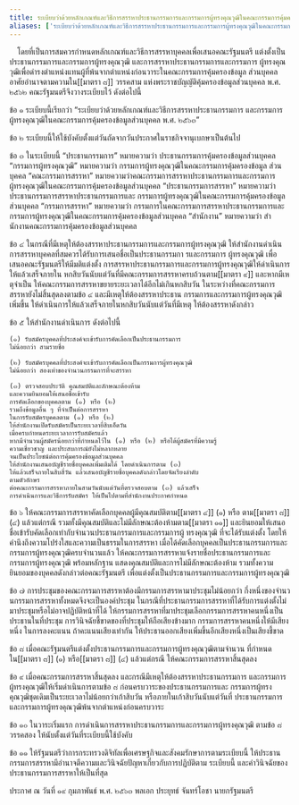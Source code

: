 ```yaml
---
title: ระเบียบว่าด้วยหลักเกณฑ์และวิธีการสรรหาประธานกรรมการและกรรมการผู้ทรงคุณวุฒิในคณะกรรมการคุ้มครองข้อมูลส่วนบุคคล พ.ศ. ๒๕๖๓
aliases: ['ระเบียบว่าด้วยหลักเกณฑ์และวิธีการสรรหาประธานกรรมการและกรรมการผู้ทรงคุณวุฒิในคณะกรรมการคุ้มครองข้อมูลส่วนบุคคล']
---
```



&emsp;โดยที่เป็นการสมควรกําหนดหลักเกณฑ์และวิธีการสรรหาบุคคลเพื่อเสนอคณะรัฐมนตรี
แต่งตั้งเป็นประธานกรรมการและกรรมการผู้ทรงคุณวุฒิ
และการสรรหาประธานกรรมการและกรรมการ
ผู้ทรงคุณวุฒิเพื่อดํารงตําแหน่งแทนผู้ที่พ้นจากตําแหน่งก่อนวาระในคณะกรรมการคุ้มครองข้อมูล ส่วนบุคคล
อาศัยอํานาจตามความใน[[มาตรา ๘]] วรรคสาม
แห่งพระราชบัญญัติคุ้มครองข้อมูลส่วนบุคคล พ.ศ. ๒๕๖๒
คณะรัฐมนตรีจึงวางระเบียบไว้ ดังต่อไปนี้

ข้อ ๑ ระเบียบนี้เรียกว่า “ระเบียบว่าด้วยหลักเกณฑ์และวิธีการสรรหาประธานกรรมการ
และกรรมการผู้ทรงคุณวุฒิในคณะกรรมการคุ้มครองข้อมูลส่วนบุคคล พ.ศ. ๒๕๖๓”

ข้อ ๒ ระเบียบนี้ให้ใช้บังคับตั้งแต่วันถัดจากวันประกาศในราชกิจจานุเบกษาเป็นต้นไป

ข้อ ๓ ในระเบียบนี้ “ประธานกรรมการ” หมายความว่า ประธานกรรมการคุ้มครองข้อมูลส่วนบุคคล
“กรรมการผู้ทรงคุณวุฒิ” หมายความว่า กรรมการผู้ทรงคุณวุฒิในคณะกรรมการคุ้มครองข้อมูล ส่วนบุคคล
“คณะกรรมการสรรหา” หมายความว่าคณะกรรมการสรรหาประธานกรรมการและกรรมการ
ผู้ทรงคุณวุฒิในคณะกรรมการคุ้มครองข้อมูลส่วนบุคคล
“ประธานกรรมการสรรหา” หมายความว่า
ประธานกรรมการสรรหาประธานกรรมการและ
กรรมการผู้ทรงคุณวุฒิในคณะกรรมการคุ้มครองข้อมูลส่วนบุคคล
“กรรมการสรรหา” หมายความว่า
กรรมการในคณะกรรมการสรรหาประธานกรรมการและ
กรรมการผู้ทรงคุณวุฒิในคณะกรรมการคุ้มครองข้อมูลส่วนบุคคล
“สํานักงาน” หมายความว่า สํานักงานคณะกรรมการคุ้มครองข้อมูลส่วนบุคคล

ข้อ ๔ ในกรณีที่มีเหตุให้ต้องสรรหาประธานกรรมการและกรรมการผู้ทรงคุณวุฒิ
ให้สํานักงานดําเนินการสรรหาบุคคลที่สมควรได้รับการเสนอชื่อเป็นประธานกรรมกา
รและกรรมการ ผู้ทรงคุณวุฒิ เพื่อเสนอคณะรัฐมนตรีให้มีมติแต่งตั้ง
การสรรหาประธานกรรมการและกรรมการผู้ทรงคุณวุฒิให้ดําเนินการให้แล้วเสร็จภายใน
หกสิบวันนับแต่วันที่มีคณะกรรมการสรรหาครบถ้วนตาม[[มาตรา ๙]]
และหากมีเหตุจําเป็น ให้คณะกรรมการสรรหาขยายระยะเวลาได้อีกไม่เกินหกสิบวัน
ในระหว่างที่คณะกรรมการสรรหายังไม่สิ้นสุดลงตามข้อ ๔
และมีเหตุให้ต้องสรรหาประธาน กรรมการและกรรมการผู้ทรงคุณวุฒิเพิ่มขึ้น
ให้ดําเนินการให้แล้วเสร็จภายในหกสิบวันนับแต่วันที่มีเหตุ ให้ต้องสรรหาดังกล่าว

ข้อ ๕ ให้สํานักงานดําเนินการ ดังต่อไปนี้

    (๑) รับสมัครบุคคลที่ประสงค์จะเข้ารับการคัดเลือกเป็นประธานกรรมการ
    ไม่น้อยกว่า สามรายชื่อ

    (๒) รับสมัครบุคคลที่ประสงค์จะเข้ารับการคัดเลือกเป็นกรรมการผู้ทรงคุณวุฒิ
    ไม่น้อยกว่า สองเท่าของจํานวนกรรมการที่จะสรรหา

    (๓) ตรวจสอบประวัติ คุณสมบัติและลักษณะต้องห้าม
    และความยินยอมให้เสนอชื่อเข้ารับ
    การคัดเลือกของบุคคลตาม (๑) หรือ (๒)
    รวมถึงข้อมูลอื่น ๆ ที่จําเป็นต่อการสรรหา
    ในการรับสมัครบุคคลตาม (๑) หรือ (๒)
    ให้สํานักงานเปิดรับสมัครเป็นระยะเวลายี่สิบเอ็ดวัน
    เมื่อครบกําหนดระยะเวลาการรับสมัครแล้ว
    หากมีจํานวนผู้สมัครน้อยกว่าที่กําหนดไว้ใน (๑) หรือ (๒) หรือได้ผู้สมัครที่มีความรู้
    ความเชี่ยวชาญ และประสบการณ์ยังไม่หลากหลาย
    จนเป็นประโยชน์ต่อการคุ้มครองข้อมูลส่วนบุคคล
    ให้สํานักงานเสนอบัญชีรายชื่อบุคคลเพิ่มเติมได้ โดยดําเนินการตาม (๓)
    ให้แล้วเสร็จภายในสิบสี่วัน แล้วเสนอบัญชีรายชื่อบุคคลดังกล่าวโดยจัดเรียงลําดับ
    ตามตัวอักษร
    ต่อคณะกรรมการสรรหาภายในสามวันนับแต่วันที่ตรวจสอบตาม (๓) แล้วเสร็จ
    การดําเนินการและวิธีการรับสมัคร ให้เป็นไปตามที่สํานักงานประกาศกําหนด

ข้อ ๖ ให้คณะกรรมการสรรหาคัดเลือกบุคคลผู้มีคุณสมบัติตาม[[มาตรา ๔]] (๑) หรือ
ตาม[[มาตรา ๘]] (๔) แล้วแต่กรณี
รวมทั้งมีคุณสมบัติและไม่มีลักษณะต้องห้ามตาม[[มาตรา ๑๑]]
และยินยอมให้เสนอชื่อเข้ารับคัดเลือกเท่ากับจํานวนประธานกรรมการและกรรมการผู้
ทรงคุณวุฒิ ที่จะได้รับแต่งตั้ง
โดยให้คํานึงถึงความโปร่งใสและความเป็นธรรมในการสรรหา
เมื่อได้คัดเลือกบุคคลเป็นประธานกรรมการและกรรมการผู้ทรงคุณวุฒิครบจํานวนแล้ว
ให้คณะกรรมการสรรหาแจ้งรายชื่อประธานกรรมการและกรรมการผู้ทรงคุณวุฒิ
พร้อมหลักฐาน แสดงคุณสมบัติและการไม่มีลักษณะต้องห้าม
รวมทั้งความยินยอมของบุคคลดังกล่าวต่อคณะรัฐมนตรี
เพื่อแต่งตั้งเป็นประธานกรรมการและกรรมการผู้ทรงคุณวุฒิ

ข้อ ๗ การประชุมของคณะกรรมการสรรหาต้องมีกรรมการสรรหามาประชุมไม่น้อยกว่า
กึ่งหนึ่งของจํานวนกรรมการสรรหาทั้งหมดจึงจะเป็นองค์ประชุม
ในกรณีที่ประธานกรรมการสรรหาที่ได้รับการแต่งตั้งไม่มาประชุมหรือไม่อาจปฏิบัติหน้าที่ได้
ให้กรรมการสรรหาที่มาประชุมเลือกกรรมการสรรหาคนหนึ่งเป็นประธานในที่ประชุม
การวินิจฉัยชี้ขาดของที่ประชุมให้ถือเสียงข้างมาก
กรรมการสรรหาคนหนึ่งให้มีเสียงหนึ่ง ในการลงคะแนน ถ้าคะแนนเสียงเท่ากัน
ให้ประธานออกเสียงเพิ่มขึ้นอีกเสียงหนึ่งเป็นเสียงชี้ขาด

ข้อ ๘ เมื่อคณะรัฐมนตรีแต่งตั้งประธานกรรมการและกรรมการผู้ทรงคุณวุฒิตามจํานวน
ที่กําหนดใน[[มาตรา ๘]] (๑) หรือ[[มาตรา ๘]] (๔) แล้วแต่กรณี
ให้คณะกรรมการสรรหาสิ้นสุดลง

ข้อ ๙ เมื่อคณะกรรมการสรรหาสิ้นสุดลง
และกรณีมีเหตุให้ต้องสรรหาประธานกรรมการ
และกรรมการผู้ทรงคุณวุฒิให้เริ่มดําเนินการตามข้อ ๘
ก่อนครบวาระของประธานกรรมการและ
กรรมการผู้ทรงคุณวุฒิชุดเดิมเป็นระยะเวลาไม่น้อยกว่าเก้าสิบวัน
หรือภายในเก้าสิบวันนับแต่วันที่
ประธานกรรมการและกรรมการผู้ทรงคุณวุฒิพ้นจากตําแหน่งก่อนครบวาระ

ข้อ ๑๐ ในวาระเริ่มแรก การดําเนินการสรรหาประธานกรรมการและกรรมการผู้ทรงคุณวุฒิ ตามข้อ ๘
วรรคสอง ให้นับตั้งแต่วันที่ระเบียบนี้ใช้บังคับ

ข้อ ๑๑ ให้รัฐมนตรีว่าการกระทรวงดิจิทัลเพื่อเศรษฐกิจและสังคมรักษาการตามระเบียบนี้
ให้ประธานกรรมการสรรหามีอํานาจตีความและวินิจฉัยปัญหาเกี่ยวกับการปฏิบัติตาม
ระเบียบนี้ และคําวินิจฉัยของประธานกรรมการสรรหาให้เป็นที่สุด

ประกาศ ณ วันที่ ๑๙ กุมภาพันธ์ พ.ศ. ๒๕๖๓
พลเอก ประยุทธ์ จันทร์โอชา
นายกรัฐมนตรี